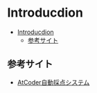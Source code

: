 # Introducdion

- [Introducdion](#introducdion)
  - [参考サイト](#参考サイト)

## 参考サイト

- [AtCoder自動採点システム](https://atcoder.jp/contests/tessoku-book)
